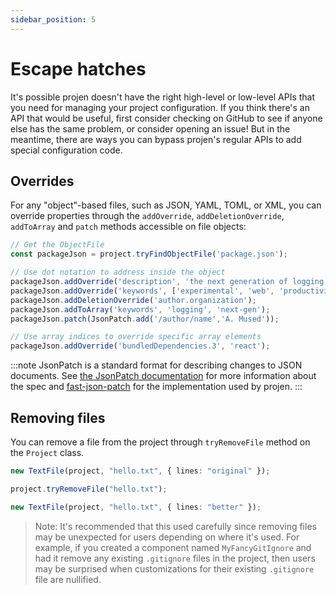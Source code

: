 ```yaml
---
sidebar_position: 5
---
```


# Escape hatches

It's possible projen doesn't have the right high-level or low-level APIs that
you need for managing your project configuration. If you think there's an API
that would be useful, first consider checking on GitHub to see if anyone else
has the same problem, or consider opening an issue! But in the meantime, there
are ways you can bypass projen's regular APIs to add special configuration code.

## Overrides

For any "object"-based files, such as JSON, YAML, TOML, or XML, you can
override properties through the `addOverride`, `addDeletionOverride`,
`addToArray` and `patch` methods accessible on file objects:

```ts
// Get the ObjectFile
const packageJson = project.tryFindObjectFile('package.json');

// Use dot notation to address inside the object
packageJson.addOverride('description', 'the next generation of logging!');
packageJson.addOverride('keywords', ['experimental', 'web', 'productivity', 'exciting']);
packageJson.addDeletionOverride('author.organization');
packageJson.addToArray('keywords', 'logging', 'next-gen');
packageJson.patch(JsonPatch.add('/author/name','A. Mused'));

// Use array indices to override specific array elements
packageJson.addOverride('bundledDependencies.3', 'react');
```

:::note
JsonPatch is a standard format for describing changes to JSON documents. See [the JsonPatch documentation](https://tools.ietf.org/html/rfc6902) for more information about the spec and [fast-json-patch](https://www.npmjs.com/package/fast-json-patch) for the implementation used by projen.
:::

## Removing files

You can remove a file from the project through `tryRemoveFile` method on the
`Project` class.

```ts
new TextFile(project, "hello.txt", { lines: "original" });

project.tryRemoveFile("hello.txt");

new TextFile(project, "hello.txt", { lines: "better" });
```

> Note: It's recommended that this used carefully since removing files may be
unexpected for users depending on where it's used. For example, if you created a
component named `MyFancyGitIgnore` and had it remove any existing `.gitignore`
files in the project, then users may be surprised when customizations for their
existing `.gitignore` file are nullified.
